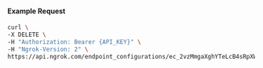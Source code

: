 <!-- Code generated for API Clients. DO NOT EDIT. -->
#### Example Request
```bash
curl \
-X DELETE \
-H "Authorization: Bearer {API_KEY}" \
-H "Ngrok-Version: 2" \
https://api.ngrok.com/endpoint_configurations/ec_2vzMmgaXghYTeLcB4sRpXWUSAnx/compression
